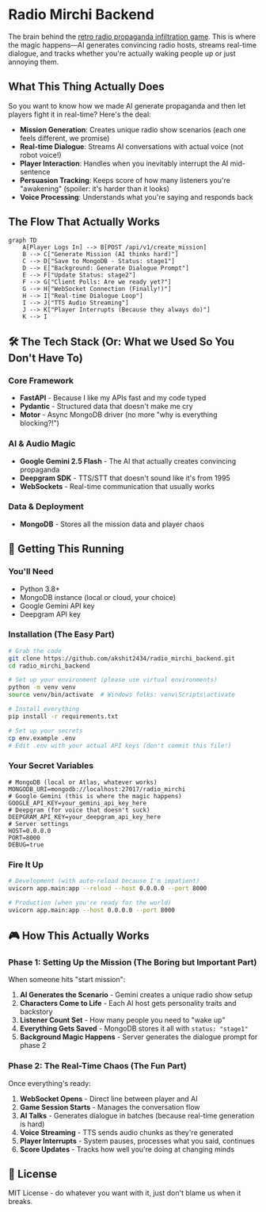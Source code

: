 # Radio Mirchi Backend

The brain behind the [retro radio propaganda infiltration game](https://github.com/akshit2434/radio_mirchi). This is where the magic happens—AI generates convincing radio hosts, streams real-time dialogue, and tracks whether you're actually waking people up or just annoying them.

## What This Thing Actually Does

So you want to know how we made AI generate propaganda and then let players fight it in real-time? Here's the deal:

- **Mission Generation**: Creates unique radio show scenarios (each one feels different, we promise)
- **Real-time Dialogue**: Streams AI conversations with actual voice (not robot voice!)
- **Player Interaction**: Handles when you inevitably interrupt the AI mid-sentence
- **Persuasion Tracking**: Keeps score of how many listeners you're "awakening" (spoiler: it's harder than it looks)
- **Voice Processing**: Understands what you're saying and responds back

## The Flow That Actually Works

```mermaid
graph TD
    A[Player Logs In] --> B[POST /api/v1/create_mission]
    B --> C["Generate Mission (AI thinks hard)"]
    C --> D["Save to MongoDB - Status: stage1"]
    D --> E["Background: Generate Dialogue Prompt"]
    E --> F["Update Status: stage2"]
    F --> G["Client Polls: Are we ready yet?"]
    G --> H["WebSocket Connection (Finally!)"]
    H --> I["Real-time Dialogue Loop"]
    I --> J["TTS Audio Streaming"]
    J --> K["Player Interrupts (Because they always do)"]
    K --> I
```

## 🛠️ The Tech Stack (Or: What we Used So You Don't Have To)

### Core Framework
- **FastAPI** - Because I like my APIs fast and my code typed
- **Pydantic** - Structured data that doesn't make me cry
- **Motor** - Async MongoDB driver (no more "why is everything blocking?!")

### AI & Audio Magic
- **Google Gemini 2.5 Flash** - The AI that actually creates convincing propaganda
- **Deepgram SDK** - TTS/STT that doesn't sound like it's from 1995
- **WebSockets** - Real-time communication that usually works

### Data & Deployment
- **MongoDB** - Stores all the mission data and player chaos

## 🚀 Getting This Running

### You'll Need
- Python 3.8+ 
- MongoDB instance (local or cloud, your choice)
- Google Gemini API key 
- Deepgram API key

### Installation (The Easy Part)
```bash
# Grab the code
git clone https://github.com/akshit2434/radio_mirchi_backend.git
cd radio_mirchi_backend

# Set up your environment (please use virtual environments)
python -m venv venv
source venv/bin/activate  # Windows folks: venv\Scripts\activate

# Install everything
pip install -r requirements.txt

# Set up your secrets
cp env.example .env
# Edit .env with your actual API keys (don't commit this file!)
```

### Your Secret Variables
```env
# MongoDB (local or Atlas, whatever works)
MONGODB_URI=mongodb://localhost:27017/radio_mirchi
# Google Gemini (this is where the magic happens)
GOOGLE_API_KEY=your_gemini_api_key_here
# Deepgram (for voice that doesn't suck)
DEEPGRAM_API_KEY=your_deepgram_api_key_here
# Server settings
HOST=0.0.0.0
PORT=8000
DEBUG=true
```

### Fire It Up
```bash
# Development (with auto-reload because I'm impatient)
uvicorn app.main:app --reload --host 0.0.0.0 --port 8000

# Production (when you're ready for the world)
uvicorn app.main:app --host 0.0.0.0 --port 8000
```

## 🎮 How This Actually Works

### Phase 1: Setting Up the Mission (The Boring but Important Part)
When someone hits "start mission":

1. **AI Generates the Scenario** - Gemini creates a unique radio show setup
2. **Characters Come to Life** - Each AI host gets personality traits and backstory
3. **Listener Count Set** - How many people you need to "wake up"
4. **Everything Gets Saved** - MongoDB stores it all with `status: "stage1"`
5. **Background Magic Happens** - Server generates the dialogue prompt for phase 2

### Phase 2: The Real-Time Chaos (The Fun Part)
Once everything's ready:

1. **WebSocket Opens** - Direct line between player and AI
2. **Game Session Starts** - Manages the conversation flow
3. **AI Talks** - Generates dialogue in batches (because real-time generation is hard)
4. **Voice Streaming** - TTS sends audio chunks as they're generated
5. **Player Interrupts** - System pauses, processes what you said, continues
6. **Score Updates** - Tracks how well you're doing at changing minds

## 📝 License
MIT License - do whatever you want with it, just don't blame us when it breaks.
